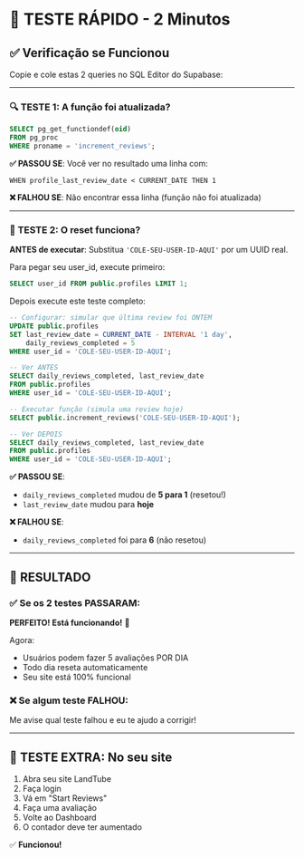 # 🚀 TESTE RÁPIDO - 2 Minutos

## ✅ Verificação se Funcionou

Copie e cole estas 2 queries no SQL Editor do Supabase:

---

### 🔍 TESTE 1: A função foi atualizada?

```sql
SELECT pg_get_functiondef(oid) 
FROM pg_proc 
WHERE proname = 'increment_reviews';
```

**✅ PASSOU SE**: Você ver no resultado uma linha com:
```
WHEN profile_last_review_date < CURRENT_DATE THEN 1
```

**❌ FALHOU SE**: Não encontrar essa linha (função não foi atualizada)

---

### 🧪 TESTE 2: O reset funciona?

**ANTES de executar**: Substitua `'COLE-SEU-USER-ID-AQUI'` por um UUID real.

Para pegar seu user_id, execute primeiro:
```sql
SELECT user_id FROM public.profiles LIMIT 1;
```

Depois execute este teste completo:

```sql
-- Configurar: simular que última review foi ONTEM
UPDATE public.profiles
SET last_review_date = CURRENT_DATE - INTERVAL '1 day',
    daily_reviews_completed = 5
WHERE user_id = 'COLE-SEU-USER-ID-AQUI';

-- Ver ANTES
SELECT daily_reviews_completed, last_review_date 
FROM public.profiles 
WHERE user_id = 'COLE-SEU-USER-ID-AQUI';

-- Executar função (simula uma review hoje)
SELECT public.increment_reviews('COLE-SEU-USER-ID-AQUI');

-- Ver DEPOIS
SELECT daily_reviews_completed, last_review_date 
FROM public.profiles 
WHERE user_id = 'COLE-SEU-USER-ID-AQUI';
```

**✅ PASSOU SE**:
- `daily_reviews_completed` mudou de **5 para 1** (resetou!)
- `last_review_date` mudou para **hoje**

**❌ FALHOU SE**:
- `daily_reviews_completed` foi para **6** (não resetou)

---

## 🎯 RESULTADO

### ✅ Se os 2 testes PASSARAM:
**PERFEITO! Está funcionando!** 🎉

Agora:
- Usuários podem fazer 5 avaliações POR DIA
- Todo dia reseta automaticamente
- Seu site está 100% funcional

### ❌ Se algum teste FALHOU:
Me avise qual teste falhou e eu te ajudo a corrigir!

---

## 📱 TESTE EXTRA: No seu site

1. Abra seu site LandTube
2. Faça login
3. Vá em "Start Reviews"
4. Faça uma avaliação
5. Volte ao Dashboard
6. O contador deve ter aumentado

✅ **Funcionou!**
